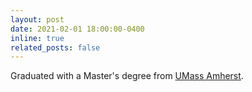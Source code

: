 ```yaml
---
layout: post
date: 2021-02-01 18:00:00-0400
inline: true
related_posts: false
---
```


Graduated with a Master's degree from <a href="https://www.umass.edu//">UMass Amherst</a>.